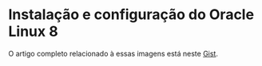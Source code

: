 # Instalação e configuração do Oracle Linux 8

O artigo completo relacionado à essas imagens está neste [Gist](https://gist.github.com/Luferat/afd7fd5ba75f4aca915af0d6839fe939).
